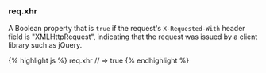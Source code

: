 <!---
 Copyright (c) 2016 StrongLoop, IBM, and Express Contributors
 License: MIT
-->

<h3 id='req.xhr'>req.xhr</h3>

A Boolean property that is `true` if the request's `X-Requested-With` header field is
"XMLHttpRequest", indicating that the request was issued by a client library such as jQuery.

{% highlight js %}
req.xhr
// => true
{% endhighlight %}
